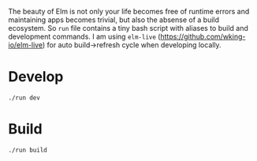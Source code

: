 The beauty of Elm is not only your life becomes free of runtime errors and maintaining apps becomes trivial, but also the absense of a build ecosystem. So `run` file contains a tiny bash script with aliases to build and development commands. I am using `elm-live` (https://github.com/wking-io/elm-live) for auto build->refresh cycle when developing locally.

# Develop
`./run dev`

# Build
`./run build`